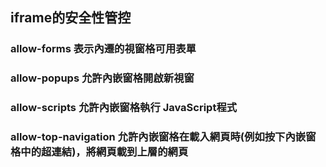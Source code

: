 ## iframe的安全性管控

### allow-forms 表示內遷的視窗格可用表單

### allow-popups 允許內嵌窗格開啟新視窗

### allow-scripts 允許內嵌窗格執行 JavaScript程式

### allow-top-navigation 允許內嵌窗格在載入網頁時(例如按下內嵌窗格中的超連結)，將網頁載到上層的網頁
